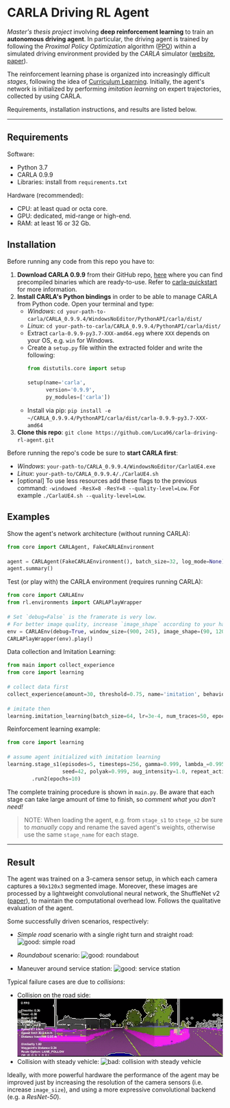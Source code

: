 # CARLA Driving RL Agent
*Master's thesis project* involving **deep reinforcement learning** to train an **autonomous driving agent**. In particular, the 
driving agent is trained by following the *Proximal Policy Optimization* algorithm ([PPO](https://arxiv.org/pdf/1707.06347))
within a simulated driving environment provided by the *CARLA* simulator ([website](http://carla.org/), [paper](https://arxiv.org/pdf/1711.03938)).

The reinforcement learning phase is organized into increasingly difficult *stages*, following the idea of 
[Curriculum Learning](https://qmro.qmul.ac.uk/xmlui/bitstream/handle/123456789/15972/Bengio%2C%202009%20Curriculum%20Learning.pdf?sequence=1&isAllowed=y).
Initially, the agent's network is initialized by performing *imitation learning* on expert trajectories, collected by 
using CARLA.

Requirements, installation instructions, and results are listed below.

---

## Requirements

Software:
- Python 3.7
- CARLA 0.9.9
- Libraries: install from `requirements.txt`

Hardware (recommended):
- CPU: at least quad or octa core.
- GPU: dedicated, mid-range or high-end.
- RAM: at least 16 or 32 Gb.

## Installation

Before running any code from this repo you have to:
1. **Download CARLA 0.9.9** from their GitHub repo, [here](https://github.com/carla-simulator/carla/releases/tag/0.9.9) 
   where you can find precompiled binaries which are ready-to-use. Refer to [carla-quickstart](https://carla.readthedocs.io/en/latest/start_quickstart/)
   for more information.
2. **Install CARLA's Python bindings** in order to be able to manage CARLA from Python code. Open your terminal and type:
    * *Windows*: `cd your-path-to-carla/CARLA_0.9.9.4/WindowsNoEditor/PythonAPI/carla/dist/`
    * *Linux*: `cd your-path-to-carla/CARLA_0.9.9.4/PythonAPI/carla/dist/`
    * Extract `carla-0.9.9-py3.7-XXX-amd64.egg` where `XXX` depends on your OS, e.g. `win` for Windows.
    * Create a `setup.py` file within the extracted folder and write the following:
      ```python
      from distutils.core import setup
      
      setup(name='carla',
            version='0.9.9',
            py_modules=['carla']) 
      ```
    * Install via pip: `pip install -e ~/CARLA_0.9.9.4/PythonAPI/carla/dist/carla-0.9.9-py3.7-XXX-amd64`
3. **Clone this repo**: `git clone https://github.com/Luca96/carla-driving-rl-agent.git`


Before running the repo's code be sure to **start CARLA first**: 
* *Windows*: `your-path-to/CARLA_0.9.9.4/WindowsNoEditor/CarlaUE4.exe`
* *Linux*: `your-path-to/CARLA_0.9.9.4/./CarlaUE4.sh`
* [optional] To use less resources add these flags to the previous command: `-windowed -ResX=8 -ResY=8 --quality-level=Low`.
    For example `./CarlaUE4.sh --quality-level=Low`.

## Examples
Show the agent's network architecture (without running CARLA):
```python
from core import CARLAgent, FakeCARLAEnvironment

agent = CARLAgent(FakeCARLAEnvironment(), batch_size=32, log_mode=None)
agent.summary()
```

Test (or play with) the CARLA environment (requires running CARLA):
```python
from core import CARLAEnv
from rl.environments import CARLAPlayWrapper
 
# Set `debug=False` is the framerate is very low.
# For better image quality, increase `image_shape` according to your hardware.
env = CARLAEnv(debug=True, window_size=(900, 245), image_shape=(90, 120, 3)) 
CARLAPlayWrapper(env).play()
```

Data collection and Imitation Learning:
```python
from main import collect_experience
from core import learning

# collect data first
collect_experience(amount=30, threshold=0.75, name='imitation', behaviour='normal')

# imitate then
learning.imitation_learning(batch_size=64, lr=3e-4, num_traces=50, epochs=3, alpha=1.0, beta=1.0, clip=0.5)
```

Reinforcement learning example:
```python
from core import learning

# assume agent initialized with imitation learning
learning.stage_s1(episodes=5, timesteps=256, gamma=0.999, lambda_=0.995, save_every='end', stage_name='stage',
                  seed=42, polyak=0.999, aug_intensity=1.0, repeat_action=6, load_full=False)\
        .run2(epochs=10)
```

The complete training procedure is shown in `main.py`. Be aware that each stage can take large amount of time to finish,
so *comment what you don't need!*

>NOTE: When loading the agent, e.g. from `stage_s1` to `stege_s2` be sure to *manually* copy and rename the saved agent's weights,
>otherwise use the same `stage_name` for each stage.

---

## Result
The agent was trained on a 3-camera sensor setup, in which each camera captures a `90x120x3` segmented image. Moreover, 
these images are processed by a lightweight convolutional neural network, the ShuffleNet v2 ([paper](http://openaccess.thecvf.com/content_ECCV_2018/papers/Ningning_Light-weight_CNN_Architecture_ECCV_2018_paper.pdf)), 
to maintain the computational overhead low.
Follows the qualitative evaluation of the agent.

Some successfully driven scenarios, respectively:
* *Simple road* scenario with a single right turn and straight road:
  ![good: simple road](src/good_1.gif)
  
- *Roundabout* scenario:
  ![good: roundabout](src/good_2.gif)
  
- Maneuver around service station:
  ![good: service station](src/good_3.gif)

Typical failure cases are due to *collisions*:
* Collision on the road side:
  ![bad: collision on road side](src/bad_1.gif)
* Collision with steady vehicle:
  ![bad: collision with steady vehicle](src/bad_2.gif)
  
Ideally, with more powerful hardware the performance of the agent may be improved just by increasing the resolution of 
the camera sensors (i.e. increase `image_size`), and using a more expressive convolutional backend (e.g. a *ResNet-50*). 
